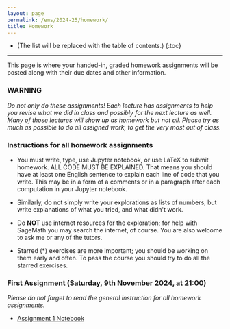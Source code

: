```yaml
---
layout: page
permalink: /ems/2024-25/homework/
title: Homework
---
```



* (The list will be replaced with the table of contents.)
{:toc}

***
This page is where your handed-in, graded homework assignments will be posted along with their due dates and other information.

### WARNING

_Do not only do these assignments! Each lecture has assignments to help you revise what we did in class and possibly for the next lecture as well. Many of those lectures will show up as homework but not all. Please try as much as possible to do all assigned work, to get the very most out of class._

### Instructions for all homework assignments

- You must write, type, use Jupyter notebook, or use LaTeX to submit homework. ALL CODE MUST BE EXPLAINED. That means you should have at least one English sentence to explain each line of code that you write. This may be in a form of a comments or in a paragraph after each computation in your Jupyter notebook. 

- Similarly, do not simply write your explorations as lists of numbers, but write explanations of what you tried, and what didn't work.  

- Do **NOT** use internet resources for the exploration; for help with SageMath you may search the internet, of course. You are also welcome to ask me or any of the tutors.

- Starred (*) exercises are more important; you should be working on them early and often. To pass the course you should try to do all the starred exercises.

### First Assignment (Saturday, 9th November 2024, at 21:00)
_Please do not forget to read the general instruction for all homework assignments._
 - [Assignment 1 Notebook](/aims-za/ems/2024-25/schedule/ems_2024_25_assignment_01_username.ipynb)